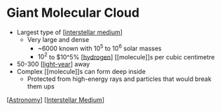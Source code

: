 # Giant Molecular Cloud

- Largest type of [[interstellar medium]]
  - Very large and dense
    - ~6000 known with $10^5$ to $10^6$ solar masses
    - $10^2$ to $10^5% [[hydrogen]] [[molecule]]s per cubic centimetre
- 50-300 [[light-year]] away
- Complex [[molecule]]s can form deep inside
  - Protected from high-energy rays and particles that would break them ups

[[Astronomy]] [[Interstellar Medium]]

[//begin]: # "Autogenerated link references for markdown compatibility"
[Interstellar Medium]: interstellar-medium "Interstellar Medium"
[hydrogen]: hydrogen "Hydrogen"
[light-year]: light-year "Light-year"
[Astronomy]: astronomy "Astronomy"
[//end]: # "Autogenerated link references"